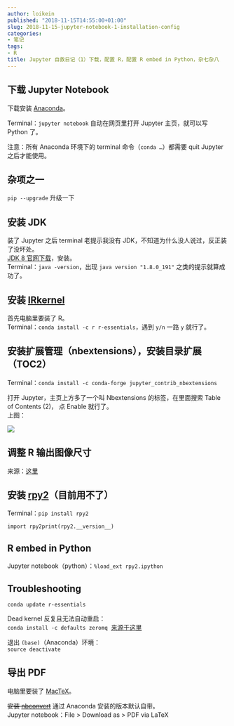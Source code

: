 ```yaml
---
author: loikein
published: "2018-11-15T14:55:00+01:00"
slug: 2018-11-15-jupyter-notebook-1-installation-config
categories:
- 笔记
tags:
- R
title: Jupyter 自救日记（1）下载，配置 R，配置 R embed in Python，杂七杂八
---
```

## 下载 Jupyter Notebook

下载安装 [Anaconda](https://www.anaconda.com/download/#macos)。  
  
Terminal：`jupyter notebook` 自动在网页里打开 Jupyter 主页，就可以写
Python 了。  
  
注意：所有 Anaconda 环境下的 terminal 命令（`conda …`）都需要 quit
Jupyter 之后才能使用。  
  

## 杂项之一

`pip --upgrade` 升级一下  
  

## 安装 JDK

装了 Jupyter 之后 terminal 老提示我没有
JDK，不知道为什么没人说过，反正装了没坏处。  
[JDK 8
官网下载](https://www.oracle.com/technetwork/java/javase/downloads/jdk8-downloads-2133151.html)，安装。  
Terminal：`java -version`，出现 `java version "1.8.0_191"`
之类的提示就算成功了。  
  

## 安装 [IRkernel](https://github.com/IRkernel/IRkernel)

首先电脑里要装了 R。  
Terminal：`conda install -c r r-essentials`，遇到 `y/n` 一路 `y`
就行了。  
  

## 安装扩展管理（nbextensions），安装目录扩展（TOC2）

Terminal：`conda install -c conda-forge jupyter_contrib_nbextensions`  
  
打开 Jupyter，主页上方多了一个叫 Nbextensions 的标签，在里面搜索 Table
of Contents (2)， 点 Enable 就行了。  
上图：  

![](/post-img/2018-11-15-jupyter-notebook-1.png)


## 调整 R 输出图像尺寸

来源：[这里](https://blog.revolutionanalytics.com/2015/09/resizing-plots-in-the-r-kernel-for-jupyter-notebooks.html)  

  
  

## 安装 [rpy2](https://rpy2.bitbucket.io/)（目前用不了）

Terminal：`pip install rpy2`  
  
`import rpy2print(rpy2.__version__)`  
  

## R embed in Python

Jupyter notebook（python）：`%load_ext rpy2.ipython`  
  

## Troubleshooting

`conda update r-essentials`  
  
Dead kernel 反复且无法自动重启：  
`conda install -c defaults zeromq`  [来源于这里](https://github.com/ContinuumIO/anaconda-issues/issues/999#issuecomment-243165502)  
  
退出 `(base)`（Anaconda）环境：  
`source deactivate`  
  

## 导出 PDF

电脑里要装了 [MacTeX](http://tug.org/mactex/mactex-download.html)。  
  
~~安装 [nbconvert](https://nbconvert.readthedocs.io/en/latest/index.html)~~ 通过
Anaconda 安装的版本默认自带。  
Jupyter notebook：File \> Download as \> PDF via LaTeX
